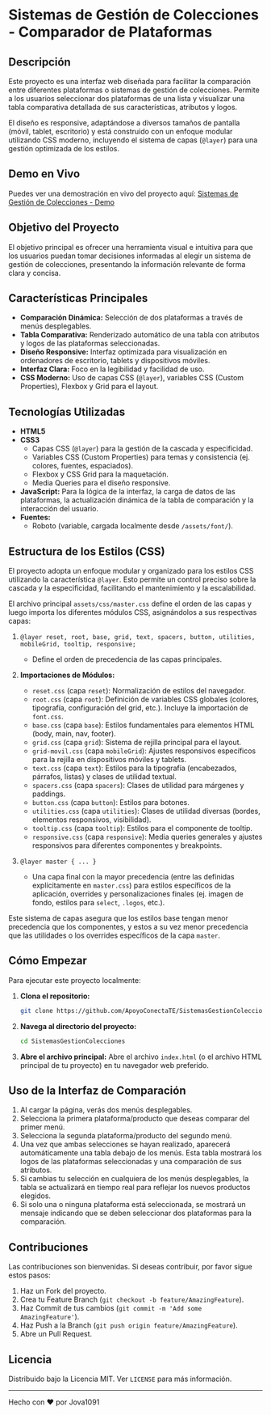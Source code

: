 # Sistemas de Gestión de Colecciones - Comparador de Plataformas

## Descripción

Este proyecto es una interfaz web diseñada para facilitar la comparación entre diferentes plataformas o sistemas de gestión de colecciones. Permite a los usuarios seleccionar dos plataformas de una lista y visualizar una tabla comparativa detallada de sus características, atributos y logos.

El diseño es responsive, adaptándose a diversos tamaños de pantalla (móvil, tablet, escritorio) y está construido con un enfoque modular utilizando CSS moderno, incluyendo el sistema de capas (`@layer`) para una gestión optimizada de los estilos.

## Demo en Vivo

Puedes ver una demostración en vivo del proyecto aquí: [Sistemas de Gestión de Colecciones - Demo](https://apoyoconectate.github.io/SistemasGestionColecciones/)

## Objetivo del Proyecto

El objetivo principal es ofrecer una herramienta visual e intuitiva para que los usuarios puedan tomar decisiones informadas al elegir un sistema de gestión de colecciones, presentando la información relevante de forma clara y concisa.

## Características Principales

- **Comparación Dinámica:** Selección de dos plataformas a través de menús desplegables.
- **Tabla Comparativa:** Renderizado automático de una tabla con atributos y logos de las plataformas seleccionadas.
- **Diseño Responsive:** Interfaz optimizada para visualización en ordenadores de escritorio, tablets y dispositivos móviles.
- **Interfaz Clara:** Foco en la legibilidad y facilidad de uso.
- **CSS Moderno:** Uso de capas CSS (`@layer`), variables CSS (Custom Properties), Flexbox y Grid para el layout.

## Tecnologías Utilizadas

- **HTML5**
- **CSS3**
  - Capas CSS (`@layer`) para la gestión de la cascada y especificidad.
  - Variables CSS (Custom Properties) para temas y consistencia (ej. colores, fuentes, espaciados).
  - Flexbox y CSS Grid para la maquetación.
  - Media Queries para el diseño responsive.
- **JavaScript:** Para la lógica de la interfaz, la carga de datos de las plataformas, la actualización dinámica de la tabla de comparación y la interacción del usuario.
- **Fuentes:**
  - Roboto (variable, cargada localmente desde `/assets/font/`).

## Estructura de los Estilos (CSS)

El proyecto adopta un enfoque modular y organizado para los estilos CSS utilizando la característica `@layer`. Esto permite un control preciso sobre la cascada y la especificidad, facilitando el mantenimiento y la escalabilidad.

El archivo principal `assets/css/master.css` define el orden de las capas y luego importa los diferentes módulos CSS, asignándolos a sus respectivas capas:

1.  `@layer reset, root, base, grid, text, spacers, button, utilities, mobileGrid, tooltip, responsive;`

    - Define el orden de precedencia de las capas principales.

2.  **Importaciones de Módulos:**

    - `reset.css` (capa `reset`): Normalización de estilos del navegador.
    - `root.css` (capa `root`): Definición de variables CSS globales (colores, tipografía, configuración del grid, etc.). Incluye la importación de `font.css`.
    - `base.css` (capa `base`): Estilos fundamentales para elementos HTML (body, main, nav, footer).
    - `grid.css` (capa `grid`): Sistema de rejilla principal para el layout.
    - `grid-movil.css` (capa `mobileGrid`): Ajustes responsivos específicos para la rejilla en dispositivos móviles y tablets.
    - `text.css` (capa `text`): Estilos para la tipografía (encabezados, párrafos, listas) y clases de utilidad textual.
    - `spacers.css` (capa `spacers`): Clases de utilidad para márgenes y paddings.
    - `button.css` (capa `button`): Estilos para botones.
    - `utilities.css` (capa `utilities`): Clases de utilidad diversas (bordes, elementos responsivos, visibilidad).
    - `tooltip.css` (capa `tooltip`): Estilos para el componente de tooltip.
    - `responsive.css` (capa `responsive`): Media queries generales y ajustes responsivos para diferentes componentes y breakpoints.

3.  `@layer master { ... }`
    - Una capa final con la mayor precedencia (entre las definidas explícitamente en `master.css`) para estilos específicos de la aplicación, overrides y personalizaciones finales (ej. imagen de fondo, estilos para `select`, `.logos`, etc.).

Este sistema de capas asegura que los estilos base tengan menor precedencia que los componentes, y estos a su vez menor precedencia que las utilidades o los overrides específicos de la capa `master`.

## Cómo Empezar

Para ejecutar este proyecto localmente:

1.  **Clona el repositorio:**

    ```bash
    git clone https://github.com/ApoyoConectaTE/SistemasGestionColecciones.git
    ```

2.  **Navega al directorio del proyecto:**

    ```bash
    cd SistemasGestionColecciones
    ```

3.  **Abre el archivo principal:**
    Abre el archivo `index.html` (o el archivo HTML principal de tu proyecto) en tu navegador web preferido.

## Uso de la Interfaz de Comparación

1.  Al cargar la página, verás dos menús desplegables.
2.  Selecciona la primera plataforma/producto que deseas comparar del primer menú.
3.  Selecciona la segunda plataforma/producto del segundo menú.
4.  Una vez que ambas selecciones se hayan realizado, aparecerá automáticamente una tabla debajo de los menús. Esta tabla mostrará los logos de las plataformas seleccionadas y una comparación de sus atributos.
5.  Si cambias tu selección en cualquiera de los menús desplegables, la tabla se actualizará en tiempo real para reflejar los nuevos productos elegidos.
6.  Si solo una o ninguna plataforma está seleccionada, se mostrará un mensaje indicando que se deben seleccionar dos plataformas para la comparación.

## Contribuciones

Las contribuciones son bienvenidas. Si deseas contribuir, por favor sigue estos pasos:

1.  Haz un Fork del proyecto.
2.  Crea tu Feature Branch (`git checkout -b feature/AmazingFeature`).
3.  Haz Commit de tus cambios (`git commit -m 'Add some AmazingFeature'`).
4.  Haz Push a la Branch (`git push origin feature/AmazingFeature`).
5.  Abre un Pull Request.

## Licencia

Distribuido bajo la Licencia MIT. Ver `LICENSE` para más información.

---

Hecho con ❤️ por Jova1091
